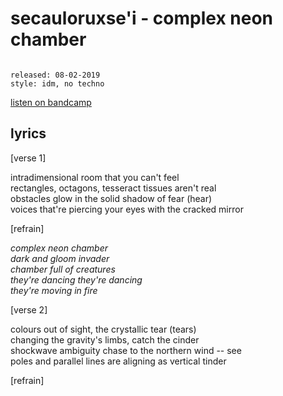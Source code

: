 # secauloruxse'i - complex neon chamber

```

released: 08-02-2019
style: idm, no techno
```

[listen on bandcamp](https://aaoth.bandcamp.com/track/complex-neon-chamber)

## lyrics

[verse 1]

intradimensional room that you can't feel  
rectangles, octagons, tesseract tissues aren't real  
obstacles glow in the solid shadow of fear (hear)  
voices that're piercing your eyes with the cracked mirror

[refrain]

*complex neon chamber  
dark and gloom invader  
chamber full of creatures  
they're dancing they're dancing  
they're moving in fire*

[verse 2]

colours out of sight, the crystallic tear (tears)  
changing the gravity's limbs, catch the cinder  
shockwave ambiguity chase to the northern wind -- see  
poles and parallel lines are aligning as vertical tinder

[refrain]
